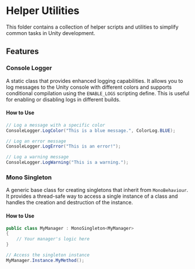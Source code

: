 # Helper Utilities

This folder contains a collection of helper scripts and utilities to simplify common tasks in Unity development.

## Features

### Console Logger

A static class that provides enhanced logging capabilities. It allows you to log messages to the Unity console with different colors and supports conditional compilation using the `ENABLE_LOGS` scripting define. This is useful for enabling or disabling logs in different builds.

#### How to Use

```csharp
// Log a message with a specific color
ConsoleLogger.LogColor("This is a blue message.", ColorLog.BLUE);

// Log an error message
ConsoleLogger.LogError("This is an error!");

// Log a warning message
ConsoleLogger.LogWarning("This is a warning.");
```

### Mono Singleton

A generic base class for creating singletons that inherit from `MonoBehaviour`. It provides a thread-safe way to access a single instance of a class and handles the creation and destruction of the instance.

#### How to Use

```csharp
public class MyManager : MonoSingleton<MyManager>
{
    // Your manager's logic here
}

// Access the singleton instance
MyManager.Instance.MyMethod();
```
